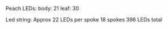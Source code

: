Peach LEDs:
    body: 21
    leaf: 30

Led string:
    Approx 22 LEDs per spoke
    18 spokes
    396 LEDs total


